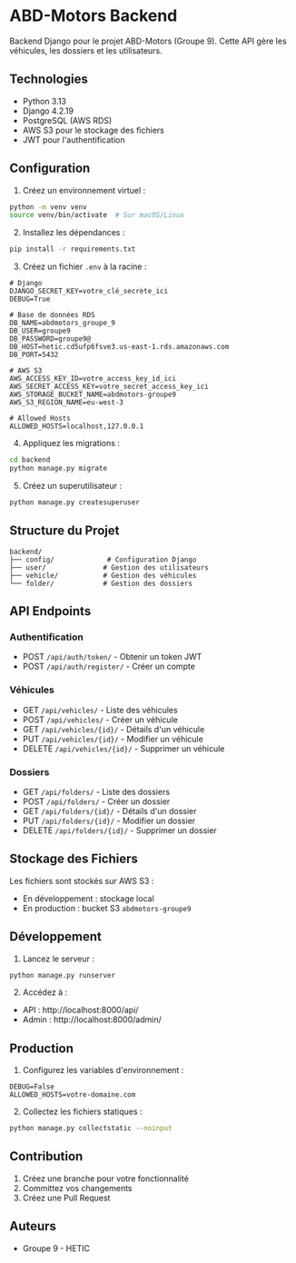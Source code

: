 # ABD-Motors Backend

Backend Django pour le projet ABD-Motors (Groupe 9). Cette API gère les véhicules, les dossiers et les utilisateurs.

## Technologies

- Python 3.13
- Django 4.2.19
- PostgreSQL (AWS RDS)
- AWS S3 pour le stockage des fichiers
- JWT pour l'authentification

## Configuration

1. Créez un environnement virtuel :
```bash
python -m venv venv
source venv/bin/activate  # Sur macOS/Linux
```

2. Installez les dépendances :
```bash
pip install -r requirements.txt
```

3. Créez un fichier `.env` à la racine :
```env
# Django
DJANGO_SECRET_KEY=votre_clé_secrète_ici
DEBUG=True

# Base de données RDS
DB_NAME=abdmotors_groupe_9
DB_USER=groupe9
DB_PASSWORD=groupe9@
DB_HOST=hetic.cd5ufp6fsve3.us-east-1.rds.amazonaws.com
DB_PORT=5432

# AWS S3
AWS_ACCESS_KEY_ID=votre_access_key_id_ici
AWS_SECRET_ACCESS_KEY=votre_secret_access_key_ici
AWS_STORAGE_BUCKET_NAME=abdmotors-groupe9
AWS_S3_REGION_NAME=eu-west-3

# Allowed Hosts
ALLOWED_HOSTS=localhost,127.0.0.1
```

4. Appliquez les migrations :
```bash
cd backend
python manage.py migrate
```

5. Créez un superutilisateur :
```bash
python manage.py createsuperuser
```

## Structure du Projet

```
backend/
├── config/             # Configuration Django
├── user/              # Gestion des utilisateurs
├── vehicle/           # Gestion des véhicules
└── folder/            # Gestion des dossiers
```

## API Endpoints

### Authentification
- POST `/api/auth/token/` - Obtenir un token JWT
- POST `/api/auth/register/` - Créer un compte

### Véhicules
- GET `/api/vehicles/` - Liste des véhicules
- POST `/api/vehicles/` - Créer un véhicule
- GET `/api/vehicles/{id}/` - Détails d'un véhicule
- PUT `/api/vehicles/{id}/` - Modifier un véhicule
- DELETE `/api/vehicles/{id}/` - Supprimer un véhicule

### Dossiers
- GET `/api/folders/` - Liste des dossiers
- POST `/api/folders/` - Créer un dossier
- GET `/api/folders/{id}/` - Détails d'un dossier
- PUT `/api/folders/{id}/` - Modifier un dossier
- DELETE `/api/folders/{id}/` - Supprimer un dossier

## Stockage des Fichiers

Les fichiers sont stockés sur AWS S3 :
- En développement : stockage local
- En production : bucket S3 `abdmotors-groupe9`

## Développement

1. Lancez le serveur :
```bash
python manage.py runserver
```

2. Accédez à :
- API : http://localhost:8000/api/
- Admin : http://localhost:8000/admin/

## Production

1. Configurez les variables d'environnement :
```env
DEBUG=False
ALLOWED_HOSTS=votre-domaine.com
```

2. Collectez les fichiers statiques :
```bash
python manage.py collectstatic --noinput
```

## Contribution

1. Créez une branche pour votre fonctionnalité
2. Committez vos changements
3. Créez une Pull Request

## Auteurs

- Groupe 9 - HETIC
